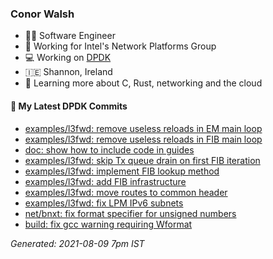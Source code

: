 ### Conor Walsh
- 👷‍♂️ Software Engineer
- 🏢 Working for Intel's Network Platforms Group
- 💻 Working on [DPDK](https://dpdk.org/)
- 🇮🇪 Shannon, Ireland
- 🌱 Learning more about C, Rust, networking and the cloud

#### 🔨 My Latest DPDK Commits

<!-- Automated after this line -->
* [examples/l3fwd: remove useless reloads in EM main loop](https://github.com/DPDK/dpdk/commit/815611b367)
* [examples/l3fwd: remove useless reloads in FIB main loop](https://github.com/DPDK/dpdk/commit/6018b5ac74)
* [doc: show how to include code in guides](https://github.com/DPDK/dpdk/commit/413c75c33c)
* [examples/l3fwd: skip Tx queue drain on first FIB iteration](https://github.com/DPDK/dpdk/commit/91470c0ddf)
* [examples/l3fwd: implement FIB lookup method](https://github.com/DPDK/dpdk/commit/6a094e3285)
* [examples/l3fwd: add FIB infrastructure](https://github.com/DPDK/dpdk/commit/9510dd1feb)
* [examples/l3fwd: move routes to common header](https://github.com/DPDK/dpdk/commit/da796d2755)
* [examples/l3fwd: fix LPM IPv6 subnets](https://github.com/DPDK/dpdk/commit/0c74a91ad6)
* [net/bnxt: fix format specifier for unsigned numbers](https://github.com/DPDK/dpdk/commit/4c3a535ede)
* [build: fix gcc warning requiring Wformat](https://github.com/DPDK/dpdk/commit/654e893436)

_Generated: 2021-08-09  7pm IST_
